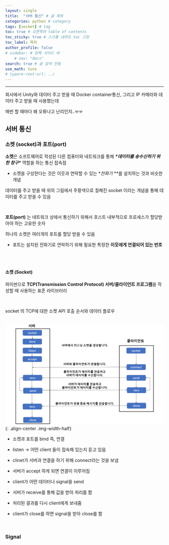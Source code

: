 ```yaml
---
layout: single
title:  "서버 통신" # 글 제목
categories: python # category
tags: [socket] # tag
toc: true # 오른쪽의 table of contents
toc_sticky: true # 스크롤 내려도 toc 고정
toc_label: 목차
author_profile: false
# sidebar: # 왼쪽 사이드 바
    # nav: "docs"
search: true # 글 검색 안됨
use_math: ture
# typore-root-url: ../
---
```


****



회사에서 Unity와 데이터 주고 받을 때 Docker container통신, 그리고 IP 카메라와 데이터 주고 받을 때 사용했는데

매번 할 때마다 왜 오류나고 난리인지..ㅠㅠ  



## 서버 통신

### 소켓 (socket)과 포트(port)

**소켓**은 소프트웨어로 작성된 다른 컴퓨터와 네트워크를 통해 ***\*데이터를 송수신하기 위한 창구\**** 역할을 하는 통신 접속점<br>

- 소켓을 구성한다는 것은 이웃과 연락할 수 있는 **전화기* **를 설치하는 것과 비슷한 개념 

데이터를 주고 받을 때 위의 그림에서 주황색으로 칠해진 socket 이라는 개념을 통해 데이터를 주고 받을 수 있음 <br>

<br>

**포트(port)** 는 네트워크 상에서 통신하기 위해서 호스트 내부적으로 프로세스가 할당받아야 하는 고유한 숫자 <br>

하나의 소켓은 여러개의 포트를 할당 받을 수 있음 <br>

- 포트는 설치된 전화기로 연락하기 위해 필요한 특정한 **이웃에게 연결되어 있는 번호**  <br>



<br>

<br>



#### 소켓 (Socket)

파이썬으로 **TCP(Transmission Control Protocol) 서버/클라이언트 프로그램**을 작성할 때 사용하는 표준 라이브러리 <br>



<br>



socket 의 TCP에 대한 소켓 API 호출 순서와 데이터 플로우



<br>![socketpng](../images/2024-02-20-2/socketpng.png){: .align-center .img-width-half}



- 소켓과 포트를 bind 즉, 연결

- listen -> 어떤 client 들이 접속해 있는지 듣고 있음

- clinet가 서버과 연결을 하기 위해 connect라는 것을 보냄 

- 서버가 accept 하게 되면 연결이 이루어짐 

- client가 어떤 데이터나 signal을 send 

- 서버가 receive를 통해 값을 받아 처리를 함 

- 처리된 결과를 다시 client에게 보내줌

- client가 close를 하면 signal을 받아 close를 함



<br>



### Signal

